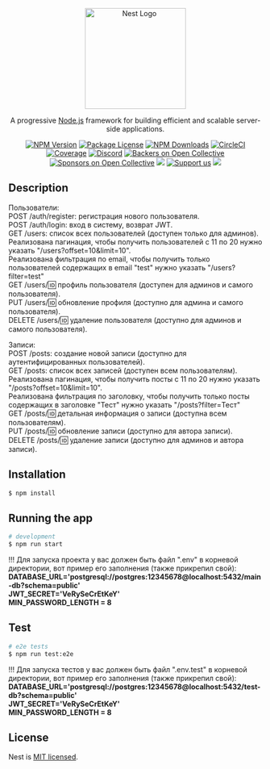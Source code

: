 <p align="center">
  <a href="http://nestjs.com/" target="blank"><img src="https://nestjs.com/img/logo-small.svg" width="200" alt="Nest Logo" /></a>
</p>

[circleci-image]: https://img.shields.io/circleci/build/github/nestjs/nest/master?token=abc123def456
[circleci-url]: https://circleci.com/gh/nestjs/nest

  <p align="center">A progressive <a href="http://nodejs.org" target="_blank">Node.js</a> framework for building efficient and scalable server-side applications.</p>
    <p align="center">
<a href="https://www.npmjs.com/~nestjscore" target="_blank"><img src="https://img.shields.io/npm/v/@nestjs/core.svg" alt="NPM Version" /></a>
<a href="https://www.npmjs.com/~nestjscore" target="_blank"><img src="https://img.shields.io/npm/l/@nestjs/core.svg" alt="Package License" /></a>
<a href="https://www.npmjs.com/~nestjscore" target="_blank"><img src="https://img.shields.io/npm/dm/@nestjs/common.svg" alt="NPM Downloads" /></a>
<a href="https://circleci.com/gh/nestjs/nest" target="_blank"><img src="https://img.shields.io/circleci/build/github/nestjs/nest/master" alt="CircleCI" /></a>
<a href="https://coveralls.io/github/nestjs/nest?branch=master" target="_blank"><img src="https://coveralls.io/repos/github/nestjs/nest/badge.svg?branch=master#9" alt="Coverage" /></a>
<a href="https://discord.gg/G7Qnnhy" target="_blank"><img src="https://img.shields.io/badge/discord-online-brightgreen.svg" alt="Discord"/></a>
<a href="https://opencollective.com/nest#backer" target="_blank"><img src="https://opencollective.com/nest/backers/badge.svg" alt="Backers on Open Collective" /></a>
<a href="https://opencollective.com/nest#sponsor" target="_blank"><img src="https://opencollective.com/nest/sponsors/badge.svg" alt="Sponsors on Open Collective" /></a>
  <a href="https://paypal.me/kamilmysliwiec" target="_blank"><img src="https://img.shields.io/badge/Donate-PayPal-ff3f59.svg"/></a>
    <a href="https://opencollective.com/nest#sponsor"  target="_blank"><img src="https://img.shields.io/badge/Support%20us-Open%20Collective-41B883.svg" alt="Support us"></a>
  <a href="https://twitter.com/nestframework" target="_blank"><img src="https://img.shields.io/twitter/follow/nestframework.svg?style=social&label=Follow"></a>
</p>
  <!--[![Backers on Open Collective](https://opencollective.com/nest/backers/badge.svg)](https://opencollective.com/nest#backer)
  [![Sponsors on Open Collective](https://opencollective.com/nest/sponsors/badge.svg)](https://opencollective.com/nest#sponsor)-->

## Description

Пользователи:  
POST /auth/register: регистрация нового пользователя.  
POST /auth/login: вход в систему, возврат JWT.  
GET /users: список всех пользователей (доступен только для админов).  
Реализована пагинация, чтобы получить пользователей с 11 по 20 нужно указать "/users?offset=10&limit=10".  
Реализована фильтрация по email, чтобы получить только пользователей содержащих в email "test" нужно указать "/users?filter=test"  
GET /users/:id: профиль пользователя (доступен для админов и самого пользователя).  
PUT /users/:id: обновление профиля (доступно для админа и самого пользователя).  
DELETE /users/:id: удаление пользователя (доступно для админов и самого пользователя).  

Записи:  
POST /posts: создание новой записи (доступно для аутентифицированных пользователей).  
GET /posts: список всех записей (доступен всем пользователям).  
Реализована пагинация, чтобы получить посты с 11 по 20 нужно указать "/posts?offset=10&limit=10".  
Реализована фильтрация по заголовку, чтобы получить только посты содержащих в заголовке "Тест" нужно указать "/posts?filter=Тест"  
GET /posts/:id: детальная информация о записи (доступна всем пользователям).  
PUT /posts/:id: обновление записи (доступно для автора записи).  
DELETE /posts/:id: удаление записи (доступно для админов и автора записи).  


## Installation

```bash
$ npm install
```

## Running the app

```bash
# development
$ npm run start
```

!!! Для запуска проекта у вас должен быть файл ".env" в корневой директории, вот пример его заполнения (также прикрепил свой):  
**DATABASE_URL='postgresql://postgres:12345678@localhost:5432/main-db?schema=public'  
JWT_SECRET='VeRySeCrEtKeY'  
MIN_PASSWORD_LENGTH = 8**

## Test

```bash
# e2e tests
$ npm run test:e2e
```

!!! Для запуска тестов у вас должен быть файл ".env.test" в корневой директории, вот пример его заполнения (также прикрепил свой): 
**DATABASE_URL='postgresql://postgres:12345678@localhost:5432/test-db?schema=public'  
JWT_SECRET='VeRySeCrEtKeY'  
MIN_PASSWORD_LENGTH = 8**

## License

Nest is [MIT licensed](LICENSE).
